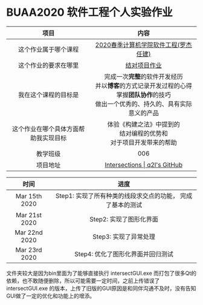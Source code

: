 # BUAA2020 软件工程个人实验作业


|项目|	内容|
|:--:|:--:|
|这个作业属于哪个课程	|[2020春季计算机学院软件工程(罗杰 任建)](https://edu.cnblogs.com/campus/buaa/BUAA_SE_2020_LJ)|
|这个作业的要求在哪里	|[结对项目作业](https://edu.cnblogs.com/campus/buaa/BUAA_SE_2020_LJ/homework/10466)|
|我在这个课程的目标是	|完成一次**完整**的软件开发经历<br/>并以**博客**的方式记录开发过程的心得<br/>掌握**团队协作**的技巧<br/>做出一个优秀的、持久的、具有实际意义的产品|
|这个作业在哪个具体方面帮助我实现目标|	体验《构建之法》中提到的<br/>结对编程的优势和<br/>对于项目开发带来的帮助|
|教学班级| 006|
|项目地址| [Intersections \| q2l's GitHub](https://github.com/CookieLau/intersection)|

|时间| 进度|
|:--:|:--:|
|Mar 15th 2020 | Step1: 实现了所有种类的线段求交点的功能， 完成了基本的测试|
|Mar 21st 2020 | Step2: 实现了图形化界面 |
|Mar 22nd 2020 | Step3: 实现了异常处理 |
|Mar 23rd 2020 | Step4: 优化了图形化界面并回归测试 |



文件夹较大是因为bin里面为了能够直接执行 intersectGUI.exe 而打包了很多Qt的依赖，也不敢随便删除，所以可能需要一定时间，之前上传错误了intersectGUI.exe 的版本，上传了旧版的GUI原因是和同伴沟通不及时，没有告知GUI做了一定的优化和功能上的增添。  